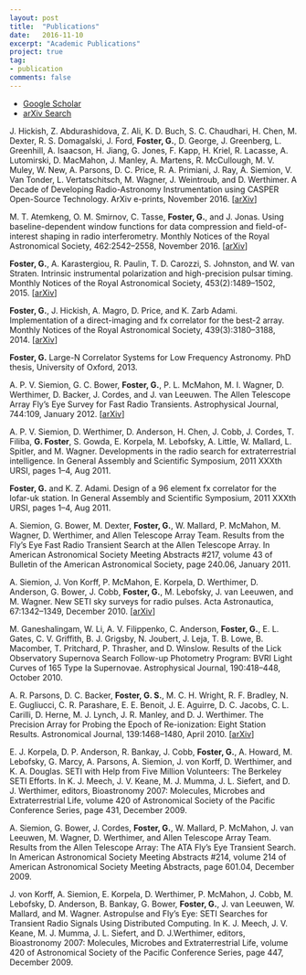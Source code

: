 ```yaml
---
layout: post
title:  "Publications"
date:   2016-11-10
excerpt: "Academic Publications"
project: true
tag:
- publication
comments: false
---
```


* [Google Scholar](https://scholar.google.co.za/citations?user=eqKE1L8AAAAJ&hl=en)
* [arXiv Search](http://arxiv.org/find/astro-ph/1/au:+Foster_G/0/1/0/all/0/1)

J. Hickish, Z. Abdurashidova, Z. Ali, K. D. Buch, S. C. Chaudhari, H. Chen, M. Dexter, R. S. Domagalski, J. Ford, **Foster, G.**, D. George, J. Greenberg, L. Greenhill, A. Isaacson, H. Jiang, G. Jones, F. Kapp, H. Kriel, R. Lacasse, A. Lutomirski, D. MacMahon, J. Manley, A. Martens, R. McCullough, M. V. Muley, W. New, A. Parsons, D. C. Price, R. A. Primiani, J. Ray, A. Siemion, V. Van Tonder, L. Vertatschitsch, M. Wagner, J. Weintroub, and D. Werthimer. A Decade of Developing Radio-Astronomy Instrumentation using CASPER Open-Source Technology. ArXiv e-prints, November 2016. [[arXiv](https://arxiv.org/abs/1611.01826)]

M. T. Atemkeng, O. M. Smirnov, C. Tasse, **Foster, G.**, and J. Jonas. Using baseline-dependent window functions for data compression and field-of-interest shaping in radio interferometry. Monthly Notices of the Royal Astronomical Society, 462:2542–2558, November 2016. [[arXiv](https://arxiv.org/abs/1607.04106)]

**Foster, G.**, A. Karastergiou, R. Paulin, T. D. Carozzi, S. Johnston, and W. van Straten. Intrinsic instrumental polarization and high-precision pulsar timing. Monthly Notices of the Royal Astronomical Society, 453(2):1489–1502, 2015. [[arXiv](http://arxiv.org/abs/1507.06839)]

**Foster, G.**, J. Hickish, A. Magro, D. Price, and K. Zarb Adami. Implementation of a
direct-imaging and fx correlator for the best-2 array. Monthly Notices of the Royal
Astronomical Society, 439(3):3180–3188, 2014. [[arXiv](http://arxiv.org/abs/1401.6753)]

**Foster, G.** Large-N Correlator Systems for Low Frequency Astronomy. PhD thesis,
University of Oxford, 2013.

A. P. V. Siemion, G. C. Bower, **Foster, G.**, P. L. McMahon, M. I. Wagner, D. Werthimer, D. Backer, J. Cordes, and J. van Leeuwen. The Allen Telescope Array Fly’s Eye Survey for Fast Radio Transients. Astrophysical Journal, 744:109, January 2012. [[arXiv](http://arxiv.org/abs/1109.2659)]

A. P. V. Siemion, D. Werthimer, D. Anderson, H. Chen, J. Cobb, J. Cordes, T. Filiba, **G. Foster**, S. Gowda, E. Korpela, M. Lebofsky, A. Little, W. Mallard, L. Spitler, and M. Wagner. Developments in the radio search for extraterrestrial intelligence. In General Assembly and Scientific Symposium, 2011 XXXth URSI, pages 1–4, Aug 2011.

**Foster, G.** and K. Z. Adami. Design of a 96 element fx correlator for the lofar-uk station. In General Assembly and Scientific Symposium, 2011 XXXth URSI, pages 1–4, Aug 2011.

A. Siemion, G. Bower, M. Dexter, **Foster, G.**, W. Mallard, P. McMahon, M. Wagner, D. Werthimer, and Allen Telescope Array Team. Results from the Fly’s Eye Fast Radio Transient Search at the Allen Telescope Array. In American Astronomical Society Meeting Abstracts #217, volume 43 of Bulletin of the American Astronomical Society, page 240.06, January 2011.

A. Siemion, J. Von Korff, P. McMahon, E. Korpela, D. Werthimer, D. Anderson, G. Bower, J. Cobb, **Foster, G.**, M. Lebofsky, J. van Leeuwen, and M. Wagner. New SETI sky surveys for radio pulses. Acta Astronautica, 67:1342–1349, December 2010. [[arXiv](http://arxiv.org/abs/0811.3046)]

M. Ganeshalingam, W. Li, A. V. Filippenko, C. Anderson, **Foster, G.**, E. L. Gates, C. V. Griffith, B. J. Grigsby, N. Joubert, J. Leja, T. B. Lowe, B. Macomber, T. Pritchard,
P. Thrasher, and D. Winslow. Results of the Lick Observatory Supernova Search Follow-up Photometry Program: BVRI Light Curves of 165 Type Ia Supernovae. Astrophysical Journal, 190:418–448, October 2010.

A. R. Parsons, D. C. Backer, **Foster, G. S.**, M. C. H. Wright, R. F. Bradley, N. E. Gugliucci, C. R. Parashare, E. E. Benoit, J. E. Aguirre, D. C. Jacobs, C. L. Carilli, D. Herne, M. J. Lynch, J. R. Manley, and D. J. Werthimer. The Precision Array for Probing the Epoch of Re-ionization: Eight Station Results. Astronomical Journal, 139:1468–1480, April 2010. [[arXiv](http://arxiv.org/abs/0904.2334)]

E. J. Korpela, D. P. Anderson, R. Bankay, J. Cobb, **Foster, G.**, A. Howard, M. Lebofsky, G. Marcy, A. Parsons, A. Siemion, J. von Korff, D. Werthimer, and K. A. Douglas. SETI with Help from Five Million Volunteers: The Berkeley SETI Efforts. In K. J. Meech, J. V. Keane, M. J. Mumma, J. L. Siefert, and D. J. Werthimer, editors, Bioastronomy 2007: Molecules, Microbes and Extraterrestrial Life, volume 420 of Astronomical Society of the Pacific Conference Series, page 431, December 2009.

A. Siemion, G. Bower, J. Cordes, **Foster, G.**, W. Mallard, P. McMahon, J. van Leeuwen, M. Wagner, D. Werthimer, and Allen Telescope Array Team. Results from the Allen Telescope Array: The ATA Fly’s Eye Transient Search. In American Astronomical Society Meeting Abstracts #214, volume 214 of American Astronomical Society Meeting Abstracts, page 601.04, December 2009.

J. von Korff, A. Siemion, E. Korpela, D. Werthimer, P. McMahon, J. Cobb, M. Lebofsky,
D. Anderson, B. Bankay, G. Bower, **Foster, G.**, J. van Leeuwen, W. Mallard, and M. Wagner. Astropulse and Fly’s Eye: SETI Searches for Transient Radio Signals Using Distributed Computing. In K. J. Meech, J. V. Keane, M. J. Mumma, J. L. Siefert, and D. J.Werthimer, editors, Bioastronomy 2007: Molecules, Microbes and Extraterrestrial Life, volume 420 of Astronomical Society of the Pacific Conference Series, page 447, December 2009.
